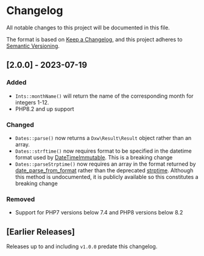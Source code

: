 # Changelog
All notable changes to this project will be documented in this file.

The format is based on [Keep a Changelog](https://keepachangelog.com/en/1.0.0/),
and this project adheres to [Semantic Versioning](https://semver.org/spec/v2.0.0.html).

## [2.0.0] - 2023-07-19

### Added
- `Ints::monthName()` will return the name of the corresponding month for integers 1-12.
- PHP8.2 and up support

### Changed
- `Dates::parse()` now returns a `Dxw\Result\Result` object rather than an array.
- `Dates::strftime()` now requires format to be specified in the datetime format used by [DateTimeImmutable](https://www.php.net/manual/en/datetimeimmutable.createfromformat.php). This is a breaking change
- `Dates::parseStrptime()` now requires an array in the format returned by [date_parse_from_format](https://www.php.net/manual/en/function.date-parse-from-format.php) rather than the deprecated [strptime](https://www.php.net/manual/en/function.strptime.php). Although this method is undocumented, it is publicly available so this constitutes a breaking change

### Removed
- Support for PHP7 versions below 7.4 and PHP8 versions below 8.2

## [Earlier Releases]

Releases up to and including `v1.0.0` predate this changelog.
